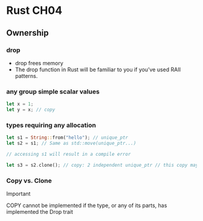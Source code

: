 # Rust CH04

## Ownership

### drop

- drop frees memory
- The drop function in Rust will be familiar to you if you’ve used RAII patterns.

### any group simple scalar values

```rust
let x = 1;
let y = x; // copy
```

### types requiring any allocation

```rust
let s1 = String::from("hello"); // unique_ptr
let s2 = s1; // Same as std::move(unique_ptr...)

// accessing s1 will result in a compile error

let s3 = s2.clone(); // copy: 2 independent unique_ptr // this copy may be expensive
```

### Copy vs. Clone

> [!IMPORTANT]
> COPY cannot be implemented if the type, or any of its parts, has implemented the Drop trait